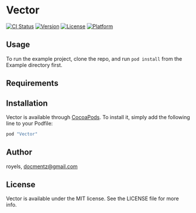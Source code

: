 # Vector

[![CI Status](http://img.shields.io/travis/royels/Vector.svg?style=flat)](https://travis-ci.org/royels/Vector)
[![Version](https://img.shields.io/cocoapods/v/Vector.svg?style=flat)](http://cocoapods.org/pods/Vector)
[![License](https://img.shields.io/cocoapods/l/Vector.svg?style=flat)](http://cocoapods.org/pods/Vector)
[![Platform](https://img.shields.io/cocoapods/p/Vector.svg?style=flat)](http://cocoapods.org/pods/Vector)

## Usage

To run the example project, clone the repo, and run `pod install` from the Example directory first.

## Requirements

## Installation

Vector is available through [CocoaPods](http://cocoapods.org). To install
it, simply add the following line to your Podfile:

```ruby
pod "Vector"
```

## Author

royels, docmentz@gmail.com

## License

Vector is available under the MIT license. See the LICENSE file for more info.
